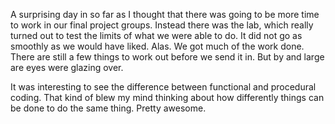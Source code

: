 A surprising day in so far as I thought that there was going to be more time to work in our final project groups. Instead there was the lab, which really turned out to test the limits of what we were able to do. It did not go as smoothly as we would have liked. Alas. We got much of the work done. There are still a few things to work out before we send it in. But by and large are eyes were glazing over.

It was interesting to see the difference between functional and procedural coding. That kind of blew my mind thinking about how differently things can be done to do the same thing. Pretty awesome.

